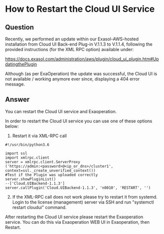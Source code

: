 # How to Restart the Cloud UI Service

## Question
Recently, we performed an update within our Exasol-AWS-hosted installation from Cloud UI Back-end Plug-in V.1.1.3 to V.1.1.4, following the provided instructions (for the XML RPC option) available under:

https://docs.exasol.com/administration/aws/plugin/cloud_ui_plugin.htm#UpdatingthePlugin

Although (as per ExaOperation) the update was successful, the Cloud UI is not available / working anymore ever since, displaying a 404 error message.

## Answer
You can restart the Cloud UI service and Exaoperation.

In order to restart the Cloud UI service you can use one of these options below:

1. Restart it via XML-RPC call
```
#!/usr/bin/python3.6

import ssl  
import xmlrpc.client  
server = xmlrpc.client.ServerProxy  
('https://admin:<password>@<ip_or_dns>/cluster1', context=ssl._create_unverified_context())  
#Test if the Plugin was uploaded correctly  
server.showPluginList()  
--['Cloud.UIBackend-1.1.3']  
server.callPlugin('Cloud.UIBackend-1.1.3', 'n0010', 'RESTART', '')
```
2. If the XML-RPC call does not work please try to restart it from systemd. Login to the license (management) server via SSH and run "systemctl restart cloudui" command.

After restarting the Cloud UI service please restart the Exaoperation service. You can do this via Exaoperation WEB UI in Exaoperation, then Restart.